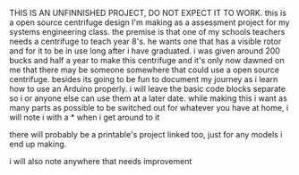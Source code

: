THIS IS AN UNFINNISHED PROJECT, DO NOT EXPECT IT TO WORK.
this is a open source centrifuge design I'm making as a assessment project for my systems engineering class.
the premise is that one of my schools teachers needs a centrifuge to teach year 8's. he wants one that has a visible rotor and for it to be in use long after i have graduated.
i was given around 200 bucks and half a year to make this centrifuge and it's only now dawned on me that there may be someone somewhere that could use a open source centrifuge.
besides its going to be fun to document my journey as i learn how to use an Arduino properly.
i will leave the basic code blocks separate so i or anyone else can use them at a later date. while making this i want as many parts as possible to be switched out for whatever you have at home, i will note i with a * when i get around to it

there will probably be a printable's project linked too, just for any models i end up making.

i will also note anywhere that needs improvement
